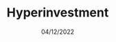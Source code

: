 ---
title: Hyperinvestment
status: Proposed
date: 04/12/2022
description: An alternative sub-stat distribution for characters who have teams that are focused on buffing one, primary source of damage.
---